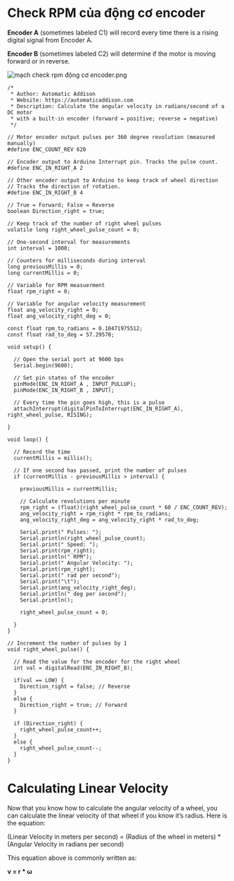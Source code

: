 # Check RPM của động cơ encoder

**Encoder A** (sometimes labeled C1) will record every time there is a rising digital signal from Encoder A.

**Encoder B** (sometimes labeled C2) will determine if the motor is moving forward or in reverse.

![mạch check rpm động cơ encoder.png](Check%20RPM%20cu%CC%89a%20%C4%91o%CC%A3%CC%82ng%20co%CC%9B%20encoder%2096a97d37a8e148fdbef01944cefd99d9/mch_check_rpm_ng_c_encoder.png)

```arduino
/*
 * Author: Automatic Addison
 * Website: https://automaticaddison.com
 * Description: Calculate the angular velocity in radians/second of a DC motor
 * with a built-in encoder (forward = positive; reverse = negative) 
 */
 
// Motor encoder output pulses per 360 degree revolution (measured manually)
#define ENC_COUNT_REV 620
 
// Encoder output to Arduino Interrupt pin. Tracks the pulse count.
#define ENC_IN_RIGHT_A 2
 
// Other encoder output to Arduino to keep track of wheel direction
// Tracks the direction of rotation.
#define ENC_IN_RIGHT_B 4
 
// True = Forward; False = Reverse
boolean Direction_right = true;
 
// Keep track of the number of right wheel pulses
volatile long right_wheel_pulse_count = 0;
 
// One-second interval for measurements
int interval = 1000;
  
// Counters for milliseconds during interval
long previousMillis = 0;
long currentMillis = 0;
 
// Variable for RPM measuerment
float rpm_right = 0;
 
// Variable for angular velocity measurement
float ang_velocity_right = 0;
float ang_velocity_right_deg = 0;
 
const float rpm_to_radians = 0.10471975512;
const float rad_to_deg = 57.29578;
 
void setup() {
 
  // Open the serial port at 9600 bps
  Serial.begin(9600); 
 
  // Set pin states of the encoder
  pinMode(ENC_IN_RIGHT_A , INPUT_PULLUP);
  pinMode(ENC_IN_RIGHT_B , INPUT);
 
  // Every time the pin goes high, this is a pulse
  attachInterrupt(digitalPinToInterrupt(ENC_IN_RIGHT_A), right_wheel_pulse, RISING);
   
}
 
void loop() {
 
  // Record the time
  currentMillis = millis();
 
  // If one second has passed, print the number of pulses
  if (currentMillis - previousMillis > interval) {
 
    previousMillis = currentMillis;
 
    // Calculate revolutions per minute
    rpm_right = (float)(right_wheel_pulse_count * 60 / ENC_COUNT_REV);
    ang_velocity_right = rpm_right * rpm_to_radians;   
    ang_velocity_right_deg = ang_velocity_right * rad_to_deg;
     
    Serial.print(" Pulses: ");
    Serial.println(right_wheel_pulse_count);
    Serial.print(" Speed: ");
    Serial.print(rpm_right);
    Serial.println(" RPM");
    Serial.print(" Angular Velocity: ");
    Serial.print(rpm_right);
    Serial.print(" rad per second");
    Serial.print("\t");
    Serial.print(ang_velocity_right_deg);
    Serial.println(" deg per second");
    Serial.println();
 
    right_wheel_pulse_count = 0;
   
  }
}
 
// Increment the number of pulses by 1
void right_wheel_pulse() {
   
  // Read the value for the encoder for the right wheel
  int val = digitalRead(ENC_IN_RIGHT_B);
 
  if(val == LOW) {
    Direction_right = false; // Reverse
  }
  else {
    Direction_right = true; // Forward
  }
   
  if (Direction_right) {
    right_wheel_pulse_count++;
  }
  else {
    right_wheel_pulse_count--;
  }
}
```

# **Calculating Linear Velocity**

Now that you know how to calculate the angular velocity of a wheel, you can calculate the linear velocity of that wheel if you know it’s radius. Here is the equation:

(Linear Velocity in meters per second) = (Radius of the wheel in meters) * (Angular Velocity in radians per second)

This equation above is commonly written as:

**v = r * ω**